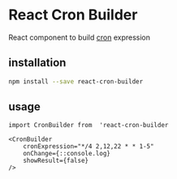 # React Cron Builder
React component to build [cron](https://ru.wikipedia.org/wiki/Cron) expression

## installation
```` bash
npm install --save react-cron-builder
````

## usage
```` ecmascript 6
import CronBuilder from  'react-cron-builder

<CronBuilder 
    cronExpression="*/4 2,12,22 * * 1-5"
    onChange={::console.log}
    showResult={false}
/>
````